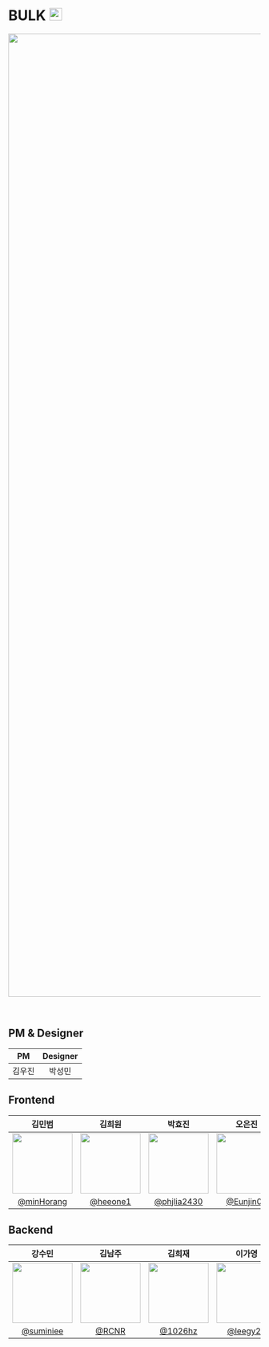 # BULK <img width="25" src="https://notion-emojis.s3-us-west-2.amazonaws.com/prod/svg-twitter/1f3cb-fe0f.svg" />

<p align="center">
  <img src="https://github.com/user-attachments/assets/ac8881da-d60c-4b82-a5fa-dc697f679b7c" width="1920" />
</p>

<br>

## PM & Designer

| PM | Designer | 
|:------:|:------:|
| 김우진 | 박성민 |

## Frontend

| 김민범 | 김희원 | 박효진 | 오은진 | 이정은 |
|:------:|:------:|:------:|:------:|:------:|
| <img width="120px" src="https://avatars.githubusercontent.com/minHorang" /> |<img width="120px" src="https://avatars.githubusercontent.com/heeone1" />| <img width="120px" src="https://avatars.githubusercontent.com/phjlia2430" /> | <center><img width="120px" src="https://avatars.githubusercontent.com/Eunjin03" /> |<img width="120px" src="https://avatars.githubusercontent.com/JeongeunLee2204" /> | 
| [@minHorang](https://github.com/minHorang)  | [@heeone1](https://github.com/heeone1) | [@phjlia2430](https://github.com/phjlia2430)  |  [@Eunjin03](https://github.com/Eunjin03)  | [@JeongeunLee2204](https://github.com/JeongeunLee2204)  | 

## Backend

| 강수민 | 김남주 | 김희재 | 이가영 | 이은서 |
|:------:|:------:|:------:|:------:|:------:|
| <img width="120px" src="https://avatars.githubusercontent.com/suminiee" /> | <img width="120px" src="https://avatars.githubusercontent.com/u/160254953?v=4" /> | <img width="120px" src="https://avatars.githubusercontent.com/1026hz" /> | <img width="120px" src="https://avatars.githubusercontent.com/leegy21" /> | <img width="120px" src="https://avatars.githubusercontent.com/eunsxx" /> | 
| [@suminiee](https://github.com/suminiee) | [@RCNR](https://github.com/RCNR) | [@1026hz](https://github.com/1026hz) | [@leegy21](https://github.com/leegy21) | [@eunsxx](https://github.com/eunsxx) |

